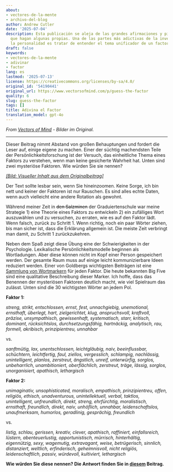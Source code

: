 ```yaml
---
about:
- vectores-de-la-mente
- archivo-del-blog
author: Andrew Cutler
date: '2025-07-04'
description: Esta publicación se aleja de las grandes afirmaciones y pide a los lectores
  que hagan algunas propias. Una de las partes más adictivas de la investigación de
  la personalidad es tratar de entender el tema unificador de un factor cuando ...
draft: false
keywords:
- vectores-de-la-mente
- adivinar
- factor
lang: es
lastmod: '2025-07-13'
license: https://creativecommons.org/licenses/by-sa/4.0/
original_id: '54190441'
original_url: https://www.vectorsofmind.com/p/guess-the-factor
quality: 6
slug: guess-the-factor
tags: []
title: Adivina el Factor
translation_model: gpt-4o
---
```


*From [Vectors of Mind](https://www.vectorsofmind.com/p/guess-the-factor) - Bilder im Original.*

---

Dieser Beitrag nimmt Abstand von großen Behauptungen und fordert die Leser auf, einige eigene zu machen. Einer der süchtig machendsten Teile der Persönlichkeitsforschung ist der Versuch, das einheitliche Thema eines Faktors zu verstehen, wenn man keine gesicherte Wahrheit hat. Unten sind zwei mysteriöse Faktoren. Wie würden Sie sie nennen?

[*[Bild: Visueller Inhalt aus dem Originalbeitrag]*](https://substackcdn.com/image/fetch/$s_!jWP_!,f_auto,q_auto:good,fl_progressive:steep/https%3A%2F%2Fbucketeer-e05bbc84-baa3-437e-9518-adb32be77984.s3.amazonaws.com%2Fpublic%2Fimages%2F27e9f54d-aa34-4ec2-981d-b4719d2e7e8f_1201x1065.png)

Der Text sollte lesbar sein, wenn Sie hineinzoomen. Keine Sorge, ich bin nett und keiner der Faktoren ist nur Rauschen. Es sind alles echte Daten, wenn auch vielleicht eine andere Rotation als gewohnt.

Während meiner Zeit in ~~den Salzminen~~ der Graduiertenschule war meine Strategie 1) eine Theorie eines Faktors zu entwickeln 2) ein zufälliges Wort auszuwählen und zu versuchen, zu erraten, wie es auf den Faktor lädt. Wenn falsch, zurück zu Schritt 1. Wenn richtig, noch ein paar Wörter ziehen, bis man sicher ist, dass die Erklärung allgemein ist. Die meiste Zeit verbringt man damit, zu Schritt 1 zurückzukehren.

Neben dem Spaß zeigt diese Übung eine der Schwierigkeiten in der Psychologie. Lexikalische Persönlichkeitsmodelle beginnen als Wortladungen. Aber diese können nicht im Kopf einer Person gespeichert werden. Der gesamte Raum muss auf einige leicht kommunizierbare Ideen reduziert werden. Einer von Goldbergs wichtigsten Beiträgen ist eine [Sammlung von Wortmarkern](https://doi.apa.org/doiLanding?doi=10.1037%2F1040-3590.4.1.26) für jeden Faktor. Die heute bekannten Big Five sind eine qualitative Beschreibung dieser Marker. Ich hoffe, dass das Benennen der mysteriösen Faktoren deutlich macht, wie viel Spielraum das zulässt. Unten sind die 30 wichtigsten Wörter an jedem Pol.

**Faktor 1:**

_streng, strikt, entschlossen, ernst, fest, unnachgiebig, unemotional, ernsthaft, überlegt, hart, zielgerichtet, klug, anspruchsvoll, kraftvoll, präzise, unsympathisch, gewissenhaft, systematisch, starr, kritisch, dominant, rücksichtslos, durchsetzungsfähig, hartnäckig, analytisch, rau, formell, akribisch, prinzipientreu, unnahbar_

vs.

_sanftmütig, lax, unentschlossen, leichtgläubig, naiv, beeinflussbar, schüchtern, leichtfertig, faul, ziellos, vergesslich, schlampig, nachlässig, unintelligent, planlos, zerstreut, ängstlich, unreif, unterwürfig, sorglos, unbeharrlich, unambitioniert, oberflächlich, zerstreut, träge, lässig, sorglos, unorganisiert, apathisch, lethargisch_

**Faktor 2:**

_unimaginativ, unsophisticated, moralisch, empathisch, prinzipientreu, offen, religiös, ethisch, unadventurous, unintellektuell, verbal, taktlos, unintelligent, unfreundlich, direkt, streng, ehrfürchtig, moralistisch, ernsthaft, freundlich, direkt, naiv, unhöflich, unnahbar, leidenschaftslos, unaufmerksam, humorlos, geradlinig, gesprächig, freundlich_

vs.

_listig, schlau, gerissen, kreativ, clever, apathisch, raffiniert, einfallsreich, lüstern, abenteuerlustig, opportunistisch, mürrisch, hinterhältig, eigennützig, sexy, wagemutig, extravagant, weise, betrügerisch, sinnlich, distanziert, weltlich, erfinderisch, geheimnisvoll, nicht religiös, leidenschaftlich, passiv, würdevoll, kultiviert, lethargisch_

**Wie würden Sie diese nennen? Die Antwort finden Sie in [diesem](https://www.vectorsofmind.com/p/mystery-factors-revisited) Beitrag.**